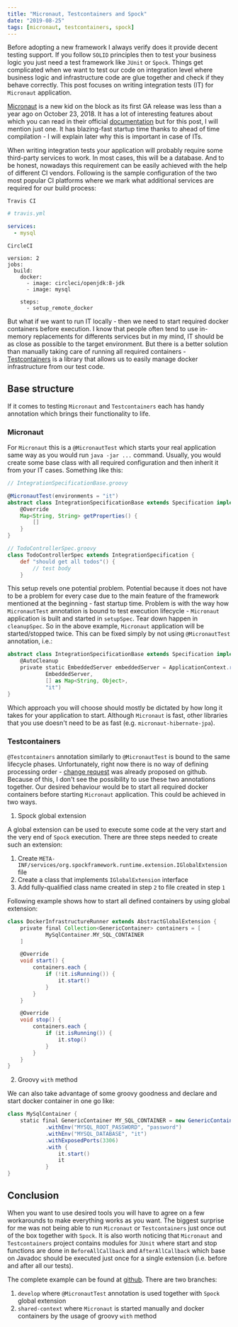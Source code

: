 ```yaml
---
title: "Micronaut, Testcontainers and Spock"
date: "2019-08-25"
tags: [micronaut, testcontainers, spock]
---
```


Before adopting a new framework I always verify does it provide decent testing support. If you follow `SOLID` principles then to test your business logic you just need a test framework like `JUnit` or `Spock`. Things get complicated when we want to test our code on integration level where business logic and infrastructure code are glue together and check if they behave correctly. This post focuses on writing 
integration tests (IT) for `Micronaut` application.

<!-- end -->

[Micronaut](https://micronaut.io/index.html) is a new kid on the block as its first GA release was less than a year ago on October 23, 2018. It has a lot of interesting features about which you can read in their official [documentation](https://docs.micronaut.io/latest/guide/index.html) but for this post, I will mention just one. It has blazing-fast startup time thanks to ahead of time compilation - I will explain later why this is important in case of ITs.

When writing integration tests your application will probably require some third-party services to work. In most cases, this will be a database. And to be honest, nowadays this requirement can be easily achieved with the help of different CI vendors. Following is the sample configuration of the two most popular CI platforms where we mark what additional services are required for our build process:

`Travis CI`

```yml
# travis.yml

services:
  - mysql 
```

`CircleCI`

```
version: 2
jobs:
  build:
    docker:
      - image: circleci/openjdk:8-jdk
      - image: mysql

    steps:
      - setup_remote_docker
```

But what if we want to run IT locally - then we need to start required docker containers before execution. I know that people often tend to use in-memory replacements for differents services but in my mind, IT
should be as close as possible to the target environment. But there is a better solution than manually taking care of running all required containers - [Testcontainers](https://www.testcontainers.org/) is a library that allows us to easily manage docker infrastructure from our test code. 

## Base structure

If it comes to testing `Micronaut` and `Testcontainers` each has handy annotation which brings their functionality to life. 

### Micronaut

For `Micronaut` this is a `@MicronautTest` which starts your real application same way as you would run `java -jar ...` command. Usually, you would create some base class with all required configuration
and then inherit it from your IT cases. Something like this:

```groovy
// IntegrationSpecificationBase.groovy

@MicronautTest(environments = "it")
abstract class IntegrationSpecificationBase extends Specification implements TestPropertyProvider {
    @Override
    Map<String, String> getProperties() {
        []
    }
}

// TodoControllerSpec.groovy
class TodoControllerSpec extends IntegrationSpecification {
    def "should get all todos"() {
        // test body
    }
```

This setup revels one potential problem. Potential because it does not have to be a problem for every case due to the main feature of the framework mentioned at the beginning - fast startup time. 
Problem is with the way how `MicronautTest` annotation is bound to test execution lifecycle - `Micronaut` application is built and started in `setupSpec`. Tear down happen in `cleanupSpec`. So
in the above example, `Micronaut` application will be started/stopped twice. This can be fixed simply by not using `@MicronautTest` annotation, i.e.:

```groovy
abstract class IntegrationSpecificationBase extends Specification implements TestPropertyProvider {
    @AutoCleanup
    private static EmbeddedServer embeddedServer = ApplicationContext.run(
            EmbeddedServer,
            [] as Map<String, Object>,
            "it")
}

```

Which approach you will choose should mostly be dictated by how long it takes for your application to start. Although `Micronaut` is fast, other libraries that you use doesn't need to be as fast (e.g. `micronaut-hibernate-jpa`).

### Testcontainers

`@Testcontainers` annotation similarly to `@MicronautTest` is bound to the same lifecycle phases. Unfortunately, right now there is no way of defining processing order - [change request](https://github.com/spockframework/spock/issues/646) was already proposed on github. Because of this, I don't see the possibility to use these two annotations together. Our desired behaviour would
be to start all required docker containers before starting `Micronaut` application. This could be achieved in two ways.

1. Spock global extension

A global extension can be used to execute some code at the very start and the very end of `Spock` execution. There are three steps needed to create such an extension:

1) Create `META-INF/services/org.spockframework.runtime.extension.IGlobalExtension` file
2) Create a class that implements `IGlobalExtension` interface
3) Add fully-qualified class name created in step `2` to file created in step `1`

Following example shows how to start all defined containers by using global extension:

```groovy
class DockerInfrastructureRunner extends AbstractGlobalExtension {
    private final Collection<GenericContainer> containers = [
            MySqlContainer.MY_SQL_CONTAINER
    ]

    @Override
    void start() {
        containers.each {
            if (!it.isRunning()) {
                it.start()
            }
        }
    }

    @Override
    void stop() {
        containers.each {
            if (it.isRunning()) {
                it.stop()
            }
        }
    }
}
```

2. Groovy `with` method 

We can also take advantage of some groovy goodness and declare and start docker container in one go like:

```groovy
class MySqlContainer {
    static final GenericContainer MY_SQL_CONTAINER = new GenericContainer("mysql:8")
            .withEnv("MYSQL_ROOT_PASSWORD", "password")
            .withEnv("MYSQL_DATABASE", "it")
            .withExposedPorts(3306)
            .with {
                it.start()
                it
            }
}
```

## Conclusion

When you want to use desired tools you will have to agree on a few workarounds to make everything works as you want. The biggest surprise for me was not being able to run `Micronaut` or `Testcontainers` just once out of the box together with `Spock`. It is also worth noticing that `Micronaut` and `Testcontainers` project contains modules for `JUnit` where start and stop functions are done in `BeforeAllCallback` and `AfterAllCallback` which base on Javadoc should be 
executed just once for a single extension (i.e. before and after all our tests).

The complete example can be found at [github](https://github.com/ajurasz/micronaut-it). There are two branches:

1) `develop` where `@MicronautTest` annotation is used together with `Spock` global extension
2) `shared-context` where `Micronaut` is started manually and docker containers by the usage of groovy `with` method

